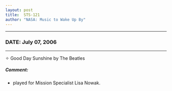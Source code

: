 ```yaml
---
layout: post
title:  STS-121
author: "NASA: Music to Wake Up By"
---
```


----
### DATE: July 07, 2006
----
✧ Good Day Sunshine by The Beatles

##### Comment:
* played for Mission Specialist Lisa Nowak.

